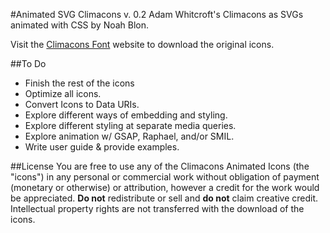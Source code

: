 #Animated SVG Climacons v. 0.2
Adam Whitcroft's Climacons as SVGs animated with CSS by Noah Blon.

Visit the [Climacons Font](http://adamwhitcroft.com/climacons/font/) website to download the original icons.

##To Do

* Finish the rest of the icons
* Optimize all icons.
* Convert Icons to Data URIs.
* Explore different ways of embedding and styling.
* Explore different styling at separate media queries.
* Explore animation w/ GSAP, Raphael, and/or SMIL.
* Write user guide & provide examples.

##License
You are free to use any of the Climacons Animated Icons (the "icons") in any personal or commercial work without obligation of payment (monetary or otherwise) or attribution, however a credit for the work would be appreciated. <strong>Do not</strong> redistribute or sell and <strong>do not</strong> claim creative credit. Intellectual property rights are not transferred with the download of the icons.